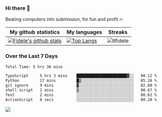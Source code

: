 ### Hi there 👋
<p>Beating computers into submission, for fun and profit 🔥</p>

|My github statistics|My languages|Streaks|
|-|-|-|
|[![Fidele's github stats](https://github-readme-stats.vercel.app/api?username=itfidele&count_private=true&show_icons=true&theme=dark&hide_title=true)](https://github.com/itfidele)|[![Top Langs](https://github-readme-stats.vercel.app/api/top-langs/?username=itfidele&show_icons=true&langs_count=8&theme=dark&layout=compact&hide_title=true)](https://github.com/itfidele)|![itfidele](https://github-readme-streak-stats.herokuapp.com/?user=itfidele&theme=dark)

### Over the Last 7 Days
<!--START_SECTION:waka-->

```txt
Total Time: 5 hrs 36 mins

TypeScript     5 hrs 3 mins    ██████████████████████▓░░   90.12 %
Python         17 mins         █▒░░░░░░░░░░░░░░░░░░░░░░░   05.26 %
git ignore     9 mins          ▓░░░░░░░░░░░░░░░░░░░░░░░░   02.89 %
shell script   2 mins          ▒░░░░░░░░░░░░░░░░░░░░░░░░   00.67 %
Text           2 mins          ░░░░░░░░░░░░░░░░░░░░░░░░░   00.62 %
ActionScript   0 secs          ░░░░░░░░░░░░░░░░░░░░░░░░░   00.28 %
```

<!--END_SECTION:waka-->



![](https://komarev.com/ghpvc/?username=itfidele)
